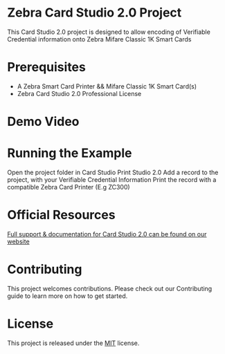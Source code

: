 # Zebra Card Studio 2.0 Project
This Card Studio 2.0 project is designed to allow encoding of Verifiable Credential information onto Zebra Mifare Classic 1K Smart Cards

# Prerequisites
 - A Zebra Smart Card Printer && Mifare Classic 1K Smart Card(s)
 - Zebra Card Studio 2.0 Professional License

# Demo Video

 
# Running the Example
Open the project folder in Card Studio Print Studio 2.0
Add a record to the project, with your Verifiable Credential Information
Print the record with a compatible Zebra Card Printer (E.g ZC300)

# Official Resources
[Full support & documentation for Card Studio 2.0 can be found on our website](https://www.zebra.com/gb/en/support-downloads/printer-software/design/cardstudio-2-downloads.html)
 
# Contributing
This project welcomes contributions. Please check out our Contributing guide to learn more on how to get started.

# License
This project is released under the [MIT](https://github.com/JamesSwinton/Zebra-IOTA-VerifiableCredential-Demo/blob/main/LICENSE) license.

